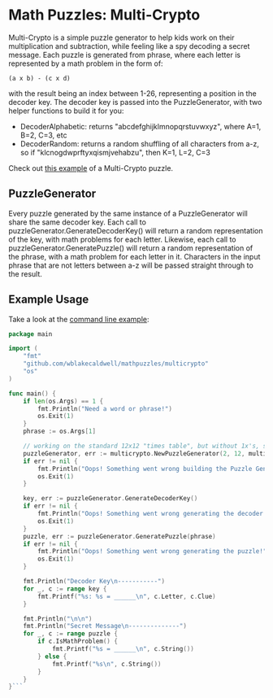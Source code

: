 Math Puzzles: Multi-Crypto
==========================

Multi-Crypto is a simple puzzle generator to help kids work on their multiplication 
and subtraction, while feeling like a spy decoding a secret message. Each puzzle is 
generated from phrase, where each letter is represented by a math problem in the form of:

    (a x b) - (c x d)

with the result being an index between 1-26, representing a position in the decoder
key. The decoder key is passed into the PuzzleGenerator, with two helper functions
to build it for you:

- DecoderAlphabetic: returns "abcdefghijklmnopqrstuvwxyz", where A=1, B=2, C=3, etc
- DecoderRandom:     returns a random shuffling of all characters from a-z, so if
                     "klcnogdwprftyxqismjvehabzu", then K=1, L=2, C=3

Check out [this example](EXAMPLE.md) of a Multi-Crypto puzzle.


PuzzleGenerator
---------------

Every puzzle generated by the same instance of a PuzzleGenerator will share the same
decoder key. Each call to puzzleGenerator.GenerateDecoderKey() will return a random
representation of the key, with math problems for each letter. Likewise, each call to
puzzleGenerator.GeneratePuzzle(<some phase>) will return a random representation
of the phrase, with a math problem for each letter in it. Characters in the input
phrase that are not letters between a-z will be passed straight through to the result.


Example Usage
-------------

Take a look at the [command line example](cmdline/main.go):

```go
package main

import (
    "fmt"
    "github.com/wblakecaldwell/mathpuzzles/multicrypto"
    "os"
)

func main() {
    if len(os.Args) == 1 {
        fmt.Println("Need a word or phrase!")
        os.Exit(1)
    }
    phrase := os.Args[1]

    // working on the standard 12x12 "times table", but without 1x's, since that's too easy!
    puzzleGenerator, err := multicrypto.NewPuzzleGenerator(2, 12, multicrypto.DecoderRandom())
    if err != nil {
        fmt.Println("Oops! Something went wrong building the Puzzle Generator!")
        os.Exit(1)
    }

    key, err := puzzleGenerator.GenerateDecoderKey()
    if err != nil {
        fmt.Println("Oops! Something went wrong generating the decoder key!")
        os.Exit(1)
    }
    puzzle, err := puzzleGenerator.GeneratePuzzle(phrase)
    if err != nil {
        fmt.Println("Oops! Something went wrong generating the puzzle!")
        os.Exit(1)
    }

    fmt.Println("Decoder Key\n-----------")
    for _, c := range key {
        fmt.Printf("%s: %s = ______\n", c.Letter, c.Clue)
    }

    fmt.Println("\n\n")
    fmt.Println("Secret Message\n--------------")
    for _, c := range puzzle {
        if c.IsMathProblem() {
            fmt.Printf("%s = ______\n", c.String())
        } else {
            fmt.Printf("%s\n", c.String())
        }
    }
}```


